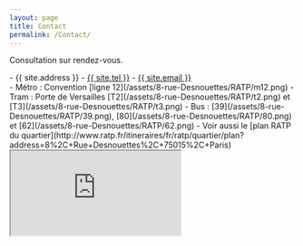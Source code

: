 ```yaml
---
layout: page
title: Contact
permalink: /Contact/
---
```


Consultation sur rendez-vous.

<div class="row">
  <div class="col-md-4" markdown="1">
  - {{ site.address }}
  - <a href="tel:{{ site.tel | cgi_escape }}">{{ site.tel }}</a>
  - <a href="mailto:{{ site.email }}">{{ site.email }}</a>
  </div>

  <div class="col-md-6" markdown="1">
  - Métro : Convention [ligne 12](/assets/8-rue-Desnouettes/RATP/m12.png)
  - Tram : Porte de Versailles [T2](/assets/8-rue-Desnouettes/RATP/t2.png) et [T3](/assets/8-rue-Desnouettes/RATP/t3.png)
  - Bus : [39](/assets/8-rue-Desnouettes/RATP/39.png), [80](/assets/8-rue-Desnouettes/RATP/80.png) et [62](/assets/8-rue-Desnouettes/RATP/62.png)
  - Voir aussi le [plan RATP du quartier](http://www.ratp.fr/itineraires/fr/ratp/quartier/plan?address=8%2C+Rue+Desnouettes%2C+75015%2C+Paris)
  </div>
</div>

<div class="responsive-googlemaps-iframe">
  <iframe src="https://www.google.com/maps/embed?pb=!1m14!1m8!1m3!1d5252.316460462815!2d2.2948188401153518!3d48.83612046224319!3m2!1i1024!2i768!4f13.1!3m3!1m2!1s0x0000000000000000%3A0x471b308af929718f!2sFabienne+Krotoff+Ost%C3%A9opathe+D.O.!5e0!3m2!1sfr!2s!4v1421353919120"></iframe>
</div>
